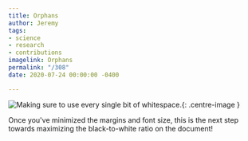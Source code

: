 ```yaml
---
title: Orphans
author: Jeremy
tags:
- science
- research
- contributions
imagelink: Orphans
permalink: "/308"
date: 2020-07-24 00:00:00 -0400

---
```

![Making sure to use every single bit of whitespace.](https://res.cloudinary.com/dh3hm8pb7/image/upload/c_scale,q_auto:best/v1535842782/Handwaving/Published/Orphans.png){: .centre-image }

Once you've minimized the margins and font size, this is the next step towards maximizing the black-to-white ratio on the document!